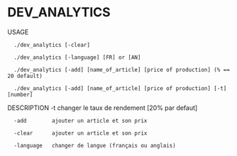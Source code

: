 # DEV_ANALYTICS
USAGE

      ./dev_analytics [-clear]
      
      ./dev_analytics [-language] [FR] or [AN]
      
      ./dev_analytics [-add] [name_of_article] [price of production] (% == 20 default)
      
      ./dev_analytics [-add] [name_of_article] [price of production] [-t] [number]
      

DESCRIPTION
      -t          changer le taux de rendement [20% par defaut]
      
      -add        ajouter un article et son prix
      
      -clear      ajouter un article et son prix
      
      -language   changer de langue (français ou anglais)
      
